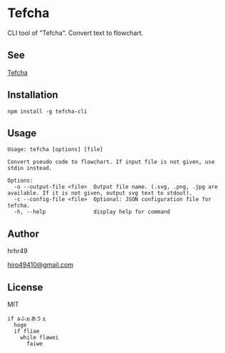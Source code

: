 # Tefcha
CLI tool of "Tefcha".
Convert text to flowchart.

## See

[Tefcha](https://github.com/hrhr49/tefcha)

## Installation

```
npm install -g tefcha-cli
```

## Usage

```
Usage: tefcha [options] [file]

Convert pseudo code to flowchart. If input file is not given, use stdin instead.

Options:
  -o --output-file <file>  Output file name. (.svg, .png, .jpg are available. If it is not given, output svg text to stdout).
  -c --config-file <file>  Optional: JSON configuration file for tefcha.
  -h, --help               display help for command
```


## Author

hrhr49

hiro49410@gmail.com

## License
MIT



```tefcha {cmd args=["--no-browser"]}
if aふぉあうぇ
  hoge
  if fliae
    while flawei
      faiwe
    
```